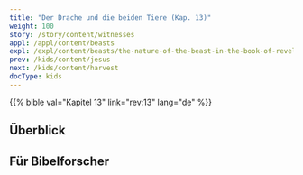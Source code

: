 ```yaml
---
title: "Der Drache und die beiden Tiere (Kap. 13)"
weight: 100
story: /story/content/witnesses
appl: /appl/content/beasts
expl: /expl/content/beasts/the-nature-of-the-beast-in-the-book-of-revelation
prev: /kids/content/jesus
next: /kids/content/harvest
docType: kids
---
```

{{% bible val="Kapitel 13" link="rev:13" lang="de" %}}


## Überblick


## Für Bibelforscher